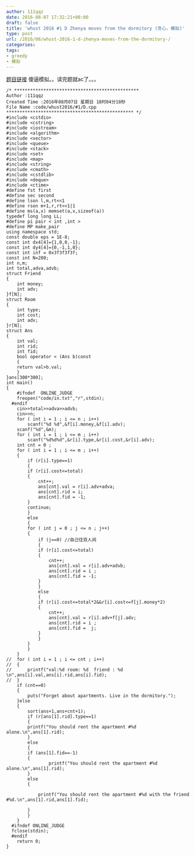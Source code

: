 ```yaml
---
author: 111qqz
date: 2016-08-07 17:32:21+00:00
draft: false
title: 'whust 2016 #1 D Zhenya moves from the dormitory (贪心，模拟)'
type: post
url: /2016/08/whust-2016-1-d-zhenya-moves-from-the-dormitory-/
categories:
tags:
- greedy
- 模拟
---
```


[题目链接](http://acm.hust.edu.cn/vjudge/problem/179873/origin)
傻逼模拟。。读完题就ac了。。。
 

    
    /* ***********************************************
    Author :111qqz
    Created Time :2016年08月07日 星期日 18时04分18秒
    File Name :code/whust2016/#1/D.cpp
    ************************************************ */
    #include <cstdio>
    #include <cstring>
    #include <iostream>
    #include <algorithm>
    #include <vector>
    #include <queue>
    #include <stack>
    #include <set>
    #include <map>
    #include <string>
    #include <cmath>
    #include <cstdlib>
    #include <deque>
    #include <ctime>
    #define fst first
    #define sec second
    #define lson l,m,rt<<1
    #define rson m+1,r,rt<<1|1
    #define ms(a,x) memset(a,x,sizeof(a))
    typedef long long LL;
    #define pi pair < int ,int >
    #define MP make_pair
    using namespace std;
    const double eps = 1E-8;
    const int dx4[4]={1,0,0,-1};
    const int dy4[4]={0,-1,1,0};
    const int inf = 0x3f3f3f3f;
    const int N=280;
    int n,m;
    int total,adva,advb;
    struct Friend
    {
        int money;
        int adv;
    }f[N];
    struct Room
    {
        int type;
        int cost;
        int adv;
    }r[N];
    struct Ans
    {
        int val;
        int rid;
        int fid;
        bool operator < (Ans b)const
        {
    	return val>b.val;
        }
    }ans[300*300];
    int main()
    {
    	#ifndef  ONLINE_JUDGE 
    	freopen("code/in.txt","r",stdin);
      #endif
    	cin>>total>>adva>>advb;
    	cin>>n;
    	for ( int i = 1 ; i <= n ; i++)
    	    scanf("%d %d",&f[i].money,&f[i].adv);
    	scanf("%d",&m);
    	for ( int i = 1 ; i <= m ; i++)
    	    scanf("%d%d%d",&r[i].type,&r[i].cost,&r[i].adv);
    	int cnt = 0 ;
    	for ( int i = 1 ; i <= m ; i++)
    	{
    	    if (r[i].type==1)
    	    {
    		if (r[i].cost<=total)
    		{
    		    cnt++;
    		    ans[cnt].val = r[i].adv+adva;
    		    ans[cnt].rid = i;
    		    ans[cnt].fid = -1;
    		}
    		continue;
    	    }
    	    else
    	    {
    		for ( int j = 0 ; j <= n ; j++)
    		{
    		    if (j==0) //自己住双人间
    		    {
    			if (r[i].cost<=total)
    			{
    			    cnt++;
    			    ans[cnt].val = r[i].adv+advb;
    			    ans[cnt].rid = i ;
    			    ans[cnt].fid = -1;
    			}
    		    }
    		    else
    		    {
    			if (r[i].cost<=total*2&&r[i].cost<=f[j].money*2)
    			{
    			    cnt++;
    			    ans[cnt].val = r[i].adv+f[j].adv;
    			    ans[cnt].rid = i ;
    			    ans[cnt].fid =  j;
    			}
    		    }
    		}
    	    }
    	}
    //	for ( int i = 1 ; i <= cnt ; i++)
    //	{
    //	    printf("val:%d room: %d  friend : %d \n",ans[i].val,ans[i].rid,ans[i].fid);
    //	}
    	if (cnt==0)
    	{
    	    puts("Forget about apartments. Live in the dormitory.");
    	}else
    	{
    	    sort(ans+1,ans+cnt+1);
    	    if (r[ans[1].rid].type==1)
    	    {
    		printf("You should rent the apartment #%d alone.\n",ans[1].rid);
    	    }
    	    else
    	    {
    		if (ans[1].fid==-1)
    		{
    		    	printf("You should rent the apartment #%d alone.\n",ans[1].rid);
    		}
    		else
    		{
    		    
    		    printf("You should rent the apartment #%d with the friend #%d.\n",ans[1].rid,ans[1].fid);
    		    
    		}
    	    }
    	}
      #ifndef ONLINE_JUDGE  
      fclose(stdin);
      #endif
        return 0;
    }




